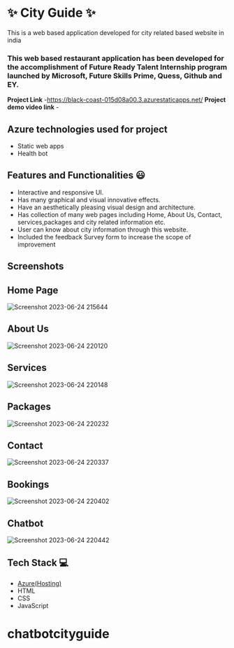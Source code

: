 # ✨ City Guide ✨

This is a web based application developed for city related based website in india

### This web based restaurant application has been developed for the accomplishment of Future Ready Talent Internship program launched by Microsoft, Future Skills Prime, Quess, Github and EY.


**Project Link** -https://black-coast-015d08a00.3.azurestaticapps.net/
**Project demo video link** -
## Azure technologies used for project
- Static web apps
- Health bot

## Features and Functionalities 😃

- Interactive and responsive UI.
- Has many graphical and visual innovative effects.
- Have an aesthetically pleasing visual design and architecture.
- Has collection of many web pages including Home, About Us, Contact, services,packages and city  related information etc.
- User can know about city information through this website.
- Included the feedback Survey form to increase the scope of improvement 

## Screenshots




## Home Page
![Screenshot 2023-06-24 215644](https://github.com/thanvitha-gullipalli/chatbotcityguide/assets/128880478/5907b1f9-401b-40e5-951a-a56ddd3d10bc)
## About Us
![Screenshot 2023-06-24 220120](https://github.com/thanvitha-gullipalli/chatbotcityguide/assets/128880478/42aaf4b0-9917-442d-98cf-decf3a71d567)
## Services
![Screenshot 2023-06-24 220148](https://github.com/thanvitha-gullipalli/chatbotcityguide/assets/128880478/a248cb61-d993-4845-8ede-bddca5ac43d7)
## Packages
![Screenshot 2023-06-24 220232](https://github.com/thanvitha-gullipalli/chatbotcityguide/assets/128880478/e3d5bc98-b748-468c-90e9-0fc1312ca773)
## Contact
![Screenshot 2023-06-24 220337](https://github.com/thanvitha-gullipalli/chatbotcityguide/assets/128880478/1e74213e-2874-47f0-83c7-3489de18176f)
## Bookings
![Screenshot 2023-06-24 220402](https://github.com/thanvitha-gullipalli/chatbotcityguide/assets/128880478/887fd7d4-d887-4934-ad5e-cc787315ba38)
## Chatbot
![Screenshot 2023-06-24 220442](https://github.com/thanvitha-gullipalli/chatbotcityguide/assets/128880478/41517208-28a8-4120-bbbc-46c8fc7f3665)





## Tech Stack 💻

- [Azure(Hosting)](https://azure.microsoft.com/en-in/features/azure-portal/)
- HTML
- CSS
- JavaScript
# chatbotcityguide

